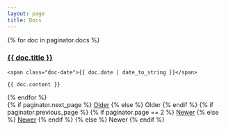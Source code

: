 ```yaml
---
layout: page
title: Docs
---
```


<div class="docs">
  {% for doc in paginator.docs %}
  <div class="doc">
    <h3 class="doc-title">
      <a href="{{ site.baseurl }}/{{ doc.url }}">
        {{ doc.title }}
      </a>
    </h3>

    <span class="doc-date">{{ doc.date | date_to_string }}</span>

    {{ doc.content }}
  </div>
  {% endfor %}
</div>

<div class="pagination">
  {% if paginator.next_page %}
    <a class="pagination-item older" href="{{ site.baseurl }}/page{{paginator.next_page}}">Older</a>
  {% else %}
    <span class="pagination-item older">Older</span>
  {% endif %}
  {% if paginator.previous_page %}
    {% if paginator.page == 2 %}
      <a class="pagination-item newer" href="{{ site.baseurl }}/">Newer</a>
    {% else %}
      <a class="pagination-item newer" href="{{ site.baseurl }}/page{{paginator.previous_page}}">Newer</a>
    {% endif %}
  {% else %}
    <span class="pagination-item newer">Newer</span>
  {% endif %}
</div>

